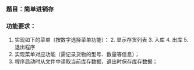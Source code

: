 ### 题目：简单进销存

### 功能要求：

1. 实现如下的菜单（按数字选择菜单功能）：
    2. 显示存货列表
    3. 入库
    4. 出库
    5. 退出程序
6. 实现菜单对应功能（需记录货物的型号、数量等信息）；
7. 程序启动时从文件中读取当前库存数据，退出时保存库存数据；
